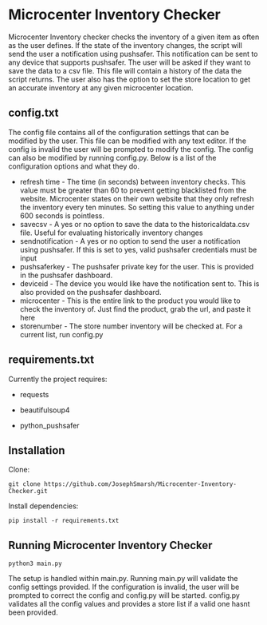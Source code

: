 # Microcenter Inventory Checker
Microcenter Inventory checker checks the inventory of a given item as often as the user defines. If the state of the inventory changes, the script will send the user a notification using pushsafer. This notification can be sent to any device that supports pushsafer. The user will be asked if they want to save the data to a csv file. This file will contain a history of the data the script returns. The user also has the option to set the store location to get an accurate inventory at any given microcenter location. 

## config.txt
The config file contains all of the configuration settings that can be modified by the user. This file can be modified with any text editor. If the config is invalid the user will be prompted to modify the config. The config can also be modified by running config.py. Below is a list of the configuration options and what they do. 

* refresh time - The time (in seconds) between inventory checks. This value must be greater than 60 to prevent getting blacklisted from the website. Microcenter states on their  own website that they only refresh the inventory every ten minutes. So setting this value to anything under 600 seconds is pointless.
* savecsv - A yes or no option to save the data to the historicaldata.csv file. Useful for evaluating historically inventory changes
* sendnotification - A yes or no option to send the user a notification using pushsafer. If this is set to yes, valid pushsafer credentials must be input
* pushsaferkey - The pushsafer private key for the user. This is provided in the pushsafer dashboard.
* deviceid - The device you would like have the notification sent to. This is also provided on the pushsafer dashboard.
* microcenter - This is the entire link to the product you would like to check the inventory of. Just find the product, grab the url, and paste it here
* storenumber - The store number inventory will be checked at. For a current list, run config.py

## requirements.txt
Currently the project requires:

* requests

* beautifulsoup4

* python_pushsafer


## Installation
Clone:
```
git clone https://github.com/JosephSmarsh/Microcenter-Inventory-Checker.git
```
Install dependencies:
```
pip install -r requirements.txt
```

## Running Microcenter Inventory Checker
```
python3 main.py
```
The setup is handled within main.py. Running main.py will validate the config settings provided. If the configuration is invalid, the user will be prompted to correct the config and config.py will be started. config.py validates all the config values and provides a store list if a valid one hasnt been provided. 
